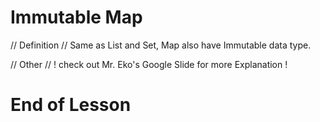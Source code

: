 # Immutable Map

// Definition //
Same as List and Set, Map also have Immutable data type.

// Other //
! check out Mr. Eko's Google Slide for more Explanation !

# End of Lesson